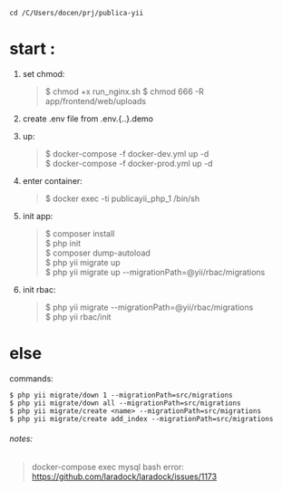     cd /C/Users/docen/prj/publica-yii

start :
======

1. set chmod:

    > $ chmod +x  run_nginx.sh
    > $ chmod 666 -R app/frontend/web/uploads
    
2. create .env file from .env.{..}.demo
    
3. up:

   > $ docker-compose -f docker-dev.yml up -d    
   > $ docker-compose -f docker-prod.yml up -d

4. enter container:

   > $ docker exec -ti publicayii_php_1 /bin/sh
    
5. init app:

   > $ composer install     
   > $ php init     
   > $ composer dump-autoload   
   > $ php yii migrate up   
   > $ php yii migrate up --migrationPath=@yii/rbac/migrations  
    
6. init rbac:

   > $ php yii migrate --migrationPath=@yii/rbac/migrations     
   > $ php yii rbac/init

else
=====   

commands:

    $ php yii migrate/down 1 --migrationPath=src/migrations
    $ php yii migrate/down all --migrationPath=src/migrations
    $ php yii migrate/create <name> --migrationPath=src/migrations
    $ php yii migrate/create add_index --migrationPath=src/migrations
    
###### notes:

> docker-compose exec mysql bash error:  https://github.com/laradock/laradock/issues/1173